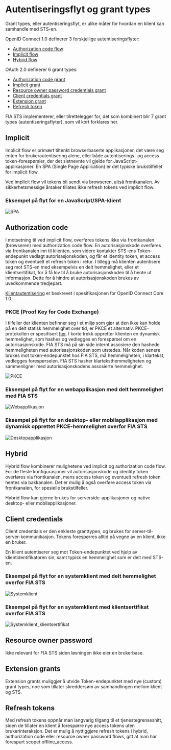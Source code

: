 # Autentiseringsflyt og grant types

Grant types, eller autentiseringsflyt, er ulike måter for hvordan en klient kan samhandle med STS-en.

OpenID Connect 1.0 definerer 3 forskjellige autentiseringsflyter:

-	[Authorization code flow](http://openid.net/specs/openid-connect-core-1_0.html#CodeFlowAuth)
-	[Implicit flow](http://openid.net/specs/openid-connect-core-1_0.html#ImplicitFlowAuth)
-	[Hybrid flow](http://openid.net/specs/openid-connect-core-1_0.html#HybridFlowAuth)

OAuth 2.0 definerer 6 grant types:

-	[Authorization code grant](https://tools.ietf.org/html/rfc6749#section-4.1)
-	[Implicit grant](https://tools.ietf.org/html/rfc6749#section-4.2)
-	[Resource owner password credentials grant](https://tools.ietf.org/html/rfc6749#section-4.3)
-	[Client credentials grant](https://tools.ietf.org/html/rfc6749#section-4.4)
-	[Extension grant](https://tools.ietf.org/html/rfc6749#section-4.5)
-	[Refresh token](https://tools.ietf.org/html/rfc6749#section-6)

FIA STS implementerer, eller tilrettelegger for, det som kombinert blir 7 grant types (autentiseringsflyter), som vil kort forklares her.

## Implicit

Implicit flow er primært tiltenkt browserbaserte applikasjoner, det være seg enten for brukerautentisering alene, eller både autentiserings- og access token-forespørsler, der det sistnevnte vil gjelde for JavaScript-applikasjoner. En SPA (Single Page Application) er det typiske brukstilfellet for implicit flow.

Ved implicit flow vil tokens bli sendt via browseren, altså frontkanalen. Av sikkerhetsmessige årsaker tillates ikke refresh tokens ved implicit flow.

### Eksempel på flyt for en JavaScript/SPA-klient

![SPA](https://cdn.rawgit.com/fia-sikkerhet/fia-sikkerhet.github.com/b4ec6185/images/SPA.svg)

## Authorization code

I motsetning til ved implicit flow, overføres tokens ikke via frontkanalen (browseren) med authorization code flow. En autorisasjonskode overføres via frontkanalen inn til klienten, som videre kontakter STS-ens Token-endepunkt vedlagt autorisasjonskoden, og får et identity token, et access token og eventuelt et refresh token i retur. I tillegg må klienten autentisere seg mot STS-en med eksempelvis en delt hemmelighet, eller et klientsertifikat, for å få lov til å bruke autorisasjonskoden til å hente ut informasjon. Dette for å hindre at autorisasjonskoden brukes av uvedkommende tredjepart.

[Klientautentisering](http://openid.net/specs/openid-connect-core-1_0.html#ClientAuthentication) er beskrevet i spesifikasjonen for OpenID Connect Core 1.0.

### PKCE (Proof Key for Code Exchange)

I tilfeller der klienten befinner seg i et miljø som gjør at den ikke kan holde på en delt statisk hemmelighet over tid, er PKCE  et alternativ. PKCE-protokollen er spesifisert [her](https://tools.ietf.org/html/rfc7636#section-4). I korte trekk oppretter klienten en dynamisk hemmelighet, som hashes og vedlegges en forespørsel om en autorisasjonskode. FIA STS må på sin side internt assosiere den hashede hemmeligheten med autorisasjonskoden som utstedes. Når koden senere brukes mot token-endepunktet hos FIA STS, må hemmeligheten, i klartekst, vedlegges forespørselen. FIA STS hasher klarteksthemmeligheten og sammenligner med autorisasjonskodens assosierte hemmelighet.

![PKCE](https://cdn.rawgit.com/fia-sikkerhet/fia-sikkerhet.github.com/146aa8b4/images/PKCE.svg)

### Eksempel på flyt for en webapplikasjon med delt hemmelighet med FIA STS

![Webapplikasjon](https://cdn.rawgit.com/fia-sikkerhet/fia-sikkerhet.github.com/b4ec6185/images/Webapplikasjon.svg)

### Eksempel på flyt for en desktop- eller mobilapplikasjon med dynamisk opprettet PKCE-hemmelighet overfor FIA STS

![Desktopapplikasjon](https://cdn.rawgit.com/fia-sikkerhet/fia-sikkerhet.github.com/b4ec6185/images/Desktopapplikasjon.svg)

## Hybrid

Hybrid flow kombinerer mulighetene ved implicit og authorization code flow. For de fleste konfigurasjoner vil autorisasjonskode og identity token overføres via frontkanalen, mens access token og eventuelt refresh token hentes via bakkanalen. Det er mulig å også overføre access token via frontkanalen, for spesielle brukstilfeller.

Hybrid flow kan gjerne brukes for serverside-applikasjoner og native desktop- eller mobilapplikasjoner.

## Client credentials

Client credentials er den enkleste granttypen, og brukes for server-til-server-kommunikasjon. Tokens forespørres alltid på vegne av en klient, ikke en bruker.

En klient autentiserer seg mot Token-endepunktet ved hjelp av klientidentifikatoren sin, samt typisk en hemmelighet som er delt med STS-en.

### Eksempel på flyt for en systemklient med delt hemmelighet overfor FIA STS

![Systemklient](https://cdn.rawgit.com/fia-sikkerhet/fia-sikkerhet.github.com/ea539872/images/Systemklient.svg)

### Eksempel på flyt for en systemklient med klientsertifikat overfor FIA STS

![Systemklient_klientsertifikat](https://cdn.rawgit.com/fia-sikkerhet/fia-sikkerhet.github.com/ea539872/images/Systemklient_klientsertifikat.svg)

## Resource owner password

Ikke relevant for FIA STS siden løsningen ikke eier en brukerbase.

## Extension grants

Extension grants muliggjør å utvide Token-endepunktet med nye (custom) grant types, noe som tillater skreddersøm av samhandlingen mellom klient og STS.

## Refresh tokens

Med refresh tokens oppnår man langvarig tilgang til et tjenestegrensesnitt, siden de tillater en klient å forespørre nye access tokens uten brukerinteraksjon. Det er mulig å nyttiggjøre refresh tokens i hybrid, authorization code eller resource owner password flows, gitt at man har forespurt scopet offline_access.
